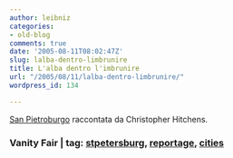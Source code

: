 ```yaml
---
author: leibniz
categories:
- old-blog
comments: true
date: '2005-08-11T08:02:47Z'
slug: lalba-dentro-limbrunire
title: L'alba dentro l'imbrunire
url: "/2005/08/11/lalba-dentro-limbrunire/"
wordpress_id: 134

---
```

[San Pietroburgo](http://www.vanityfair.com/commentary/content/articles/050808roco02) raccontata da Christopher Hitchens.  



### Vanity Fair | tag: [stpetersburg](http://www.technorati.com/tags/stpetersburg), [reportage](http://www.technorati.com/tags/reportage), [cities](http://www.technorati.com/tags/cities)

